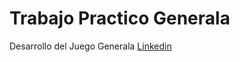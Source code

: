 # Trabajo Practico Generala
Desarrollo del Juego Generala
[Linkedin](https://www.linkedin.com/in/matias-sanchez-villar/)
